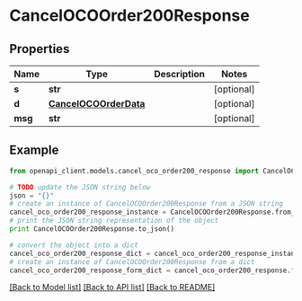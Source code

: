 # CancelOCOOrder200Response


## Properties

Name | Type | Description | Notes
------------ | ------------- | ------------- | -------------
**s** | **str** |  | [optional] 
**d** | [**CancelOCOOrderData**](CancelOCOOrderData.md) |  | [optional] 
**msg** | **str** |  | [optional] 

## Example

```python
from openapi_client.models.cancel_oco_order200_response import CancelOCOOrder200Response

# TODO update the JSON string below
json = "{}"
# create an instance of CancelOCOOrder200Response from a JSON string
cancel_oco_order200_response_instance = CancelOCOOrder200Response.from_json(json)
# print the JSON string representation of the object
print CancelOCOOrder200Response.to_json()

# convert the object into a dict
cancel_oco_order200_response_dict = cancel_oco_order200_response_instance.to_dict()
# create an instance of CancelOCOOrder200Response from a dict
cancel_oco_order200_response_form_dict = cancel_oco_order200_response.from_dict(cancel_oco_order200_response_dict)
```
[[Back to Model list]](../README.md#documentation-for-models) [[Back to API list]](../README.md#documentation-for-api-endpoints) [[Back to README]](../README.md)


